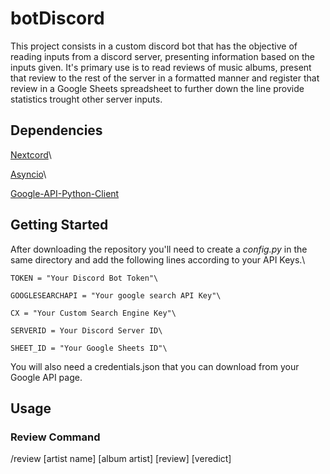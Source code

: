 # botDiscord
This project consists in a custom discord bot that has the objective of reading inputs from a discord server, presenting information based on the inputs given.
It's primary use is to read reviews of music albums, present that review to the rest of the server in a formatted manner and register that review in a Google Sheets spreadsheet to further down the line provide statistics trought other server inputs.

## Dependencies
[Nextcord](https://docs.nextcord.dev/en/stable/)\

[Asyncio](https://docs.python.org/3/library/asyncio.html)\

[Google-API-Python-Client](https://github.com/googleapis/google-api-python-client)

## Getting Started
After downloading the repository you'll need to create a *config.py* in the same directory and add the following lines according to your API Keys.\
```
TOKEN = "Your Discord Bot Token"\

GOOGLESEARCHAPI = "Your google search API Key"\

CX = "Your Custom Search Engine Key"\

SERVERID = Your Discord Server ID\

SHEET_ID = "Your Google Sheets ID"\
```

You will also need a credentials.json that you can download from your Google API page.

## Usage
### Review Command
/review [artist name] [album artist] [review] [veredict]

